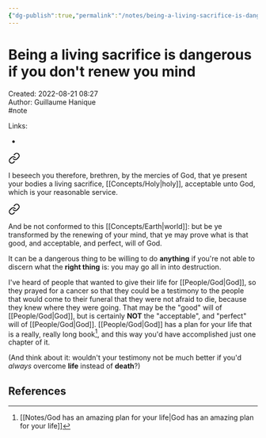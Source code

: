 ```yaml
---
{"dg-publish":true,"permalink":"/notes/being-a-living-sacrifice-is-dangerous-if-you-don-t-renew-you-mind/"}
---
```


# Being a living sacrifice is dangerous if you don't renew you mind

Created: 2022-08-21 08:27  
Author: Guillaume Hanique  
#note

Links:

- 


<div class="transclusion internal-embed is-loaded"><a class="markdown-embed-link" href="/scripture/kjv/romans-kjv/romans-12-kjv/romans-12-1-kjv/" aria-label="Open link"><svg xmlns="http://www.w3.org/2000/svg" width="24" height="24" viewBox="0 0 24 24" fill="none" stroke="currentColor" stroke-width="2" stroke-linecap="round" stroke-linejoin="round" class="svg-icon lucide-link"><path d="M10 13a5 5 0 0 0 7.54.54l3-3a5 5 0 0 0-7.07-7.07l-1.72 1.71"></path><path d="M14 11a5 5 0 0 0-7.54-.54l-3 3a5 5 0 0 0 7.07 7.07l1.71-1.71"></path></svg></a><div class="markdown-embed">



I beseech you therefore, brethren, by the mercies of God, that ye present your bodies a living sacrifice, [[Concepts/Holy\|holy]], acceptable unto God, which is your reasonable service.


</div></div>
  

<div class="transclusion internal-embed is-loaded"><a class="markdown-embed-link" href="/scripture/kjv/romans-kjv/romans-12-kjv/romans-12-2-kjv/" aria-label="Open link"><svg xmlns="http://www.w3.org/2000/svg" width="24" height="24" viewBox="0 0 24 24" fill="none" stroke="currentColor" stroke-width="2" stroke-linecap="round" stroke-linejoin="round" class="svg-icon lucide-link"><path d="M10 13a5 5 0 0 0 7.54.54l3-3a5 5 0 0 0-7.07-7.07l-1.72 1.71"></path><path d="M14 11a5 5 0 0 0-7.54-.54l-3 3a5 5 0 0 0 7.07 7.07l1.71-1.71"></path></svg></a><div class="markdown-embed">



And be not conformed to this [[Concepts/Earth\|world]]: but be ye transformed by the renewing of your mind, that ye may prove what is that good, and acceptable, and perfect, will of God.


</div></div>


It can be a dangerous thing to be willing to do **anything** if you're not able to discern what the **right thing** is: you may go all in into destruction.

I've heard of people that wanted to give their life for [[People/God\|God]], so they prayed for a cancer so that they could be a testimony to the people that would come to their funeral that they were not afraid to die, because they knew where they were going. That may be the "good" will of [[People/God\|God]], but is certainly **NOT** the "acceptable", and "perfect" will of [[People/God\|God]]. [[People/God\|God]] has a plan for your life that is a really, really long book[^1], and this way you'd have accomplished just one chapter of it.

(And think about it: wouldn't your testimony not be much better if you'd *always* overcome **life** instead of **death**?)

## References

[^1]: [[Notes/God has an amazing plan for your life\|God has an amazing plan for your life]]

